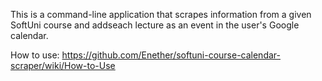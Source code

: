 This is a command-line application that scrapes information from a given SoftUni course and addseach lecture as an event in the user's Google calendar.

How to use: https://github.com/Enether/softuni-course-calendar-scraper/wiki/How-to-Use

